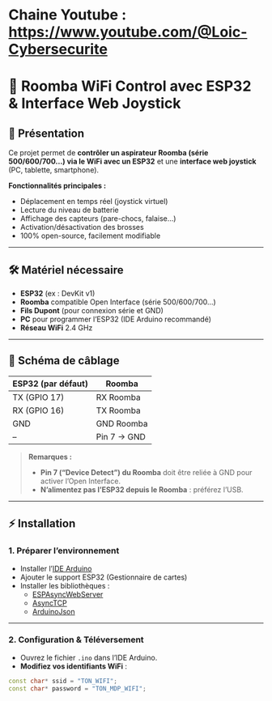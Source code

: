 # Chaine Youtube : https://www.youtube.com/@Loic-Cybersecurite
# 🦾 Roomba WiFi Control avec ESP32 & Interface Web Joystick

## 🚀 Présentation

Ce projet permet de **contrôler un aspirateur Roomba (série 500/600/700...) via le WiFi avec un ESP32** et une **interface web joystick** (PC, tablette, smartphone).

**Fonctionnalités principales :**
- Déplacement en temps réel (joystick virtuel)
- Lecture du niveau de batterie
- Affichage des capteurs (pare-chocs, falaise…)
- Activation/désactivation des brosses
- 100% open-source, facilement modifiable

---

## 🛠️ Matériel nécessaire

- **ESP32** (ex : DevKit v1)
- **Roomba** compatible Open Interface (série 500/600/700...)
- **Fils Dupont** (pour connexion série et GND)
- **PC** pour programmer l’ESP32 (IDE Arduino recommandé)
- **Réseau WiFi** 2.4 GHz

---

## 📡 Schéma de câblage

| ESP32 (par défaut) | Roomba          |  
|--------------------|-----------------|  
| TX (GPIO 17)       | RX Roomba       |  
| RX (GPIO 16)       | TX Roomba       |  
| GND                | GND Roomba      |  
| –                  | Pin 7 → GND     |  

> **Remarques :**
> - **Pin 7 (“Device Detect”) du Roomba** doit être reliée à GND pour activer l’Open Interface.
> - **N’alimentez pas l’ESP32 depuis le Roomba** : préférez l’USB.

---

## ⚡️ Installation

### 1. Préparer l’environnement

- Installer l’[IDE Arduino](https://www.arduino.cc/en/software)
- Ajouter le support ESP32 (Gestionnaire de cartes)
- Installer les bibliothèques :
  - [ESPAsyncWebServer](https://github.com/me-no-dev/ESPAsyncWebServer)
  - [AsyncTCP](https://github.com/me-no-dev/AsyncTCP)
  - [ArduinoJson](https://github.com/bblanchon/ArduinoJson)

---

### 2. Configuration & Téléversement

- Ouvrez le fichier `.ino` dans l’IDE Arduino.
- **Modifiez vos identifiants WiFi** :

```cpp
const char* ssid = "TON_WIFI";
const char* password = "TON_MDP_WIFI";

